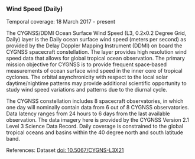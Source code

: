### Wind Speed (Daily)
Temporal coverage: 18 March 2017 - present

The CYGNSS/DDMI Ocean Surface Wind Speed (L3, 0.2x0.2 Degree Grid, Daily) layer is the Daily ocean surface wind speed (meters per second) as provided by the Delay Doppler Mapping Instrument (DDMI) on board the CYGNSS spacecraft constellation. The layer provides high resolution wind speed data that allows for global tropical ocean observation. The primary mission objective for CYGNSS is to provide frequent space‐based measurements of ocean surface wind speed in the inner core of tropical cyclones. The orbital asynchronicity with respect to the local solar daytime/nightime patterns may provide additional scientific opportunity to study wind speed variations and patterns due to the diurnal cycle.

The CYGNSS constellation includes 8 spacecraft observatories, in which one day will nominally contain data from 6 out of 8 CYGNSS observatories. Data latency ranges from 24 hours to 6 days from the last available observation. The data imagery here is provided by the CYGNSS Version 2.1 Level 3 Science Data Record. Daily coverage is constrained to the global tropical oceans and basins within the 40 degree north and south latitude band.

References: Dataset [doi: 10.5067/CYGNS-L3X21](https://podaac.jpl.nasa.gov/dataset/CYGNSS_L3_V2.1)
